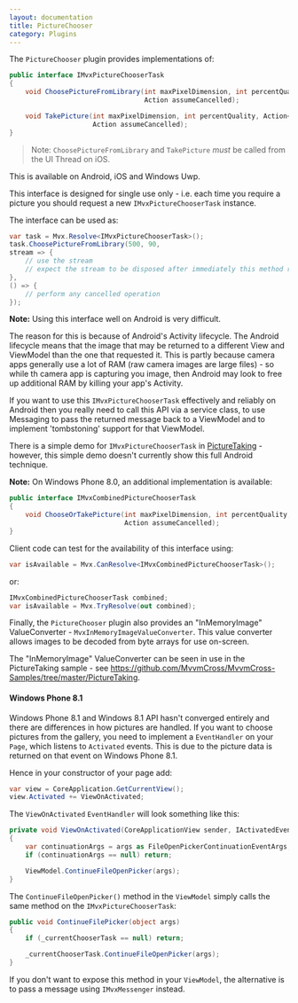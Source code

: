 ```yaml
---
layout: documentation
title: PictureChooser
category: Plugins
---
```

The `PictureChooser` plugin provides implementations of:

```c#
public interface IMvxPictureChooserTask
{
    void ChoosePictureFromLibrary(int maxPixelDimension, int percentQuality, Action<Stream> pictureAvailable,
                                  Action assumeCancelled);

    void TakePicture(int maxPixelDimension, int percentQuality, Action<Stream> pictureAvailable,
                     Action assumeCancelled);
}
```

> Note: `ChoosePictureFromLibrary` and `TakePicture` _must_ be called from the UI Thread on iOS.

This is available on Android, iOS and Windows Uwp. 

This interface is designed for single use only - i.e. each time you require a picture you should request a new `IMvxPictureChooserTask` instance.

The interface can be used as:

```c#
var task = Mvx.Resolve<IMvxPictureChooserTask>();
task.ChoosePictureFromLibrary(500, 90,
stream => {
    // use the stream
    // expect the stream to be disposed after immediately this method returns.
},
() => {
    // perform any cancelled operation
});
```

**Note:** Using this interface well on Android is very difficult.

The reason for this is because of Android's Activity lifecycle. The Android lifecycle means that the image that may be returned to a different View and ViewModel than the one that requested it. This is partly because camera apps generally use a lot of RAM (raw camera images are large files) - so while th camera app is capturing you image, then Android may look to free up additional RAM by killing your app's Activity.

If you want to use this `IMvxPictureChooserTask` effectively and reliably on Android then you really need to call this API via a service class, to use Messaging to pass the returned message back to a ViewModel and to implement 'tombstoning' support for that ViewModel.

There is a simple demo for `IMvxPictureChooserTask` in [PictureTaking](https://github.com/MvvmCross/MvvmCross-Samples/tree/master/PictureTaking) - however, this simple demo doesn't currently show this full Android technique. 

**Note:** On Windows Phone 8.0, an additional implementation is available:

```c#
public interface IMvxCombinedPictureChooserTask
{
    void ChooseOrTakePicture(int maxPixelDimension, int percentQuality, Action<Stream> pictureAvailable,
                             Action assumeCancelled);
}
```

Client code can test for the availability of this interface using:

```c#
var isAvailable = Mvx.CanResolve<IMvxCombinedPictureChooserTask>();
```

or:

```c#
IMvxCombinedPictureChooserTask combined;
var isAvailable = Mvx.TryResolve(out combined);
```

Finally, the `PictureChooser` plugin also provides an "InMemoryImage" ValueConverter - `MvxInMemoryImageValueConverter`. This value converter allows images to be decoded from byte arrays for use on-screen.

The "InMemoryImage" ValueConverter can be seen in use in the PictureTaking sample - see https://github.com/MvvmCross/MvvmCross-Samples/tree/master/PictureTaking.

#### Windows Phone 8.1 <a name="picturechooserwp81" />
Windows Phone 8.1 and Windows 8.1 API hasn't converged entirely and there are differences in how pictures are handled. If you want to choose pictures from the gallery, you need to implement a `EventHandler` on your `Page`, which listens to `Activated` events. This is due to the picture data is returned on that event on Windows Phone 8.1.

Hence in your constructor of your page add:

```c#
var view = CoreApplication.GetCurrentView();
view.Activated += ViewOnActivated;
```

The `ViewOnActivated` `EventHandler` will look something like this:

```c#
private void ViewOnActivated(CoreApplicationView sender, IActivatedEventArgs args)
{
    var continuationArgs = args as FileOpenPickerContinuationEventArgs;
    if (continuationArgs == null) return;

    ViewModel.ContinueFileOpenPicker(args);
}
```

The `ContinueFileOpenPicker()` method in the `ViewModel` simply calls the same method on the `IMvxPictureChooserTask`:

```c#
public void ContinueFilePicker(object args)
{
    if (_currentChooserTask == null) return;

    _currentChooserTask.ContinueFileOpenPicker(args);
}
```

If you don't want to expose this method in your `ViewModel`, the alternative is to pass a message using `IMvxMessenger` instead.

